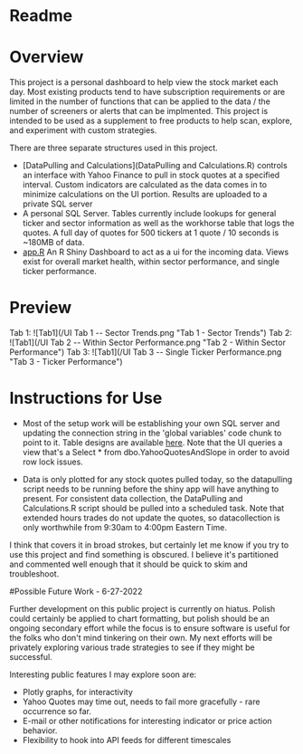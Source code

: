 Readme
================

# Overview

This project is a personal dashboard to help view the stock market each day.  Most existing products tend to have subscription requirements or are limited in the number of functions that can be applied to the data / the number of screeners or alerts that can be implmented.  This project is intended to be used as a supplement to free products to help scan, explore, and experiment with custom strategies.

There are three separate structures used in this project.  

* [DataPulling and Calculations](DataPulling and Calculations.R) controls an interface with Yahoo Finance to pull in stock quotes at a specified interval.  Custom indicators are calculated as the data comes in to minimize calculations on the UI portion.  Results are uploaded to a private SQL server
* A personal SQL Server.  Tables currently include lookups for general ticker and sector information as well as the workhorse table that logs the quotes.  A full day of quotes for 500 tickers at 1 quote / 10 seconds is ~180MB of data.
* [app.R](app.r) An R Shiny Dashboard to act as a ui for the incoming data.  Views exist for overall market health, within sector performance, and single ticker performance.

# Preview

Tab 1: ![Tab1](/UI Tab 1 -- Sector Trends.png "Tab 1 - Sector Trends")
Tab 2: ![Tab1](/UI Tab 2 -- Within Sector Performance.png "Tab 2 - Within Sector Performance")
Tab 3: ![Tab1](/UI Tab 3 -- Single Ticker Performance.png "Tab 3 - Ticker Performance")

# Instructions for Use
* Most of the setup work will be establishing your own SQL server and updating the connection string in the 'global variables' code chunk to point to it. Table designs are available [here](https://github.com/fd54386/Stocks_Live_Server_SQL-UI/blob/main/SQLTableDesign.png).  Note that the UI queries a view that's a Select * from dbo.YahooQuotesAndSlope in order to avoid row lock issues.

* Data is only plotted for any stock quotes pulled today, so the datapulling script needs to be running before the shiny app will have anything to present.  For consistent data collection, the DataPulling and Calculations.R script should be pulled into a scheduled task.  Note that extended hours trades do not update the quotes, so datacollection is only worthwhile from 9:30am to 4:00pm Eastern Time.

I think that covers it in broad strokes, but certainly let me know if you try to use this project and find something is obscured.  I believe it's partitioned and commented well enough that it should be quick to skim and troubleshoot.


#Possible Future Work - 6-27-2022

Further development on this public project is currently on hiatus. Polish could certainly be applied to chart formatting, but polish should be an ongoing secondary effort while the focus is to ensure software is useful for the folks who don't mind tinkering on their own.  My next efforts will be privately exploring various trade strategies to see if they might be successful.  

Interesting public features I may explore soon are:
* Plotly graphs, for interactivity
* Yahoo Quotes may time out, needs to fail more gracefully - rare occurrence so far.
* E-mail or other notifications for interesting indicator or price action behavior.
* Flexibility to hook into API feeds for different timescales
